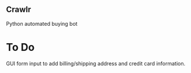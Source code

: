 ## Crawlr
Python automated buying bot

# To Do
GUI form input to add billing/shipping address and credit card information.
